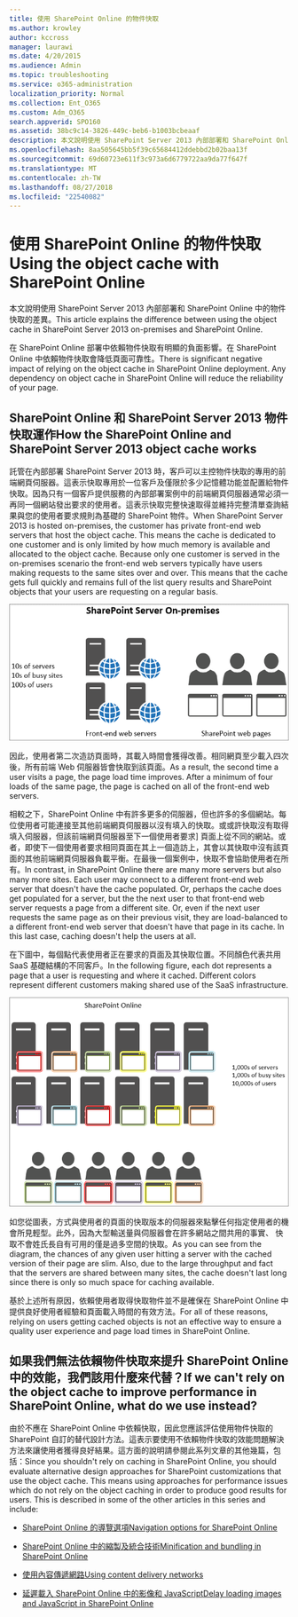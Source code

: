 ```yaml
---
title: 使用 SharePoint Online 的物件快取
ms.author: krowley
author: kccross
manager: laurawi
ms.date: 4/20/2015
ms.audience: Admin
ms.topic: troubleshooting
ms.service: o365-administration
localization_priority: Normal
ms.collection: Ent_O365
ms.custom: Adm_O365
search.appverid: SPO160
ms.assetid: 38bc9c14-3826-449c-beb6-b1003bcbeaaf
description: 本文說明使用 SharePoint Server 2013 內部部署和 SharePoint Online 中的物件快取的差異。
ms.openlocfilehash: 8aa505645bb5f39c65684412ddebbd2b02baa13f
ms.sourcegitcommit: 69d60723e611f3c973a6d6779722aa9da77f647f
ms.translationtype: MT
ms.contentlocale: zh-TW
ms.lasthandoff: 08/27/2018
ms.locfileid: "22540082"
---
```

# <a name="using-the-object-cache-with-sharepoint-online"></a><span data-ttu-id="612dd-103">使用 SharePoint Online 的物件快取</span><span class="sxs-lookup"><span data-stu-id="612dd-103">Using the object cache with SharePoint Online</span></span>

<span data-ttu-id="612dd-104">本文說明使用 SharePoint Server 2013 內部部署和 SharePoint Online 中的物件快取的差異。</span><span class="sxs-lookup"><span data-stu-id="612dd-104">This article explains the difference between using the object cache in SharePoint Server 2013 on-premises and SharePoint Online.</span></span>
  
<span data-ttu-id="612dd-p101">在 SharePoint Online 部署中依賴物件快取有明顯的負面影響。在 SharePoint Online 中依賴物件快取會降低頁面可靠性。</span><span class="sxs-lookup"><span data-stu-id="612dd-p101">There is significant negative impact of relying on the object cache in SharePoint Online deployment. Any dependency on object cache in SharePoint Online will reduce the reliability of your page.</span></span> 
  
## <a name="how-the-sharepoint-online-and-sharepoint-server-2013-object-cache-works"></a><span data-ttu-id="612dd-107">SharePoint Online 和 SharePoint Server 2013 物件快取運作</span><span class="sxs-lookup"><span data-stu-id="612dd-107">How the SharePoint Online and SharePoint Server 2013 object cache works</span></span>

<span data-ttu-id="612dd-p102">託管在內部部署 SharePoint Server 2013 時，客戶可以主控物件快取的專用的前端網頁伺服器。這表示快取專用於一位客戶及僅限於多少記憶體功能並配置給物件快取。因為只有一個客戶提供服務的內部部署案例中的前端網頁伺服器通常必須一再同一個網站發出要求的使用者。這表示快取完整快速取得並維持完整清單查詢結果與您的使用者要求規則為基礎的 SharePoint 物件。</span><span class="sxs-lookup"><span data-stu-id="612dd-p102">When SharePoint Server 2013 is hosted on-premises, the customer has private front-end web servers that host the object cache. This means the cache is dedicated to one customer and is only limited by how much memory is available and allocated to the object cache. Because only one customer is served in the on-premises scenario the front-end web servers typically have users making requests to the same sites over and over. This means that the cache gets full quickly and remains full of the list query results and SharePoint objects that your users are requesting on a regular basis.</span></span>
  
![顯示到內部部署前端網頁伺服器的流量和負載](media/a0d38b36-4909-4abb-8d4e-4930814bb3de.png)
  
<span data-ttu-id="612dd-p103">因此，使用者第二次造訪頁面時，其載入時間會獲得改善。相同網頁至少載入四次後，所有前端 Web 伺服器皆會快取到該頁面。</span><span class="sxs-lookup"><span data-stu-id="612dd-p103">As a result, the second time a user visits a page, the page load time improves. After a minimum of four loads of the same page, the page is cached on all of the front-end web servers.</span></span>
  
<span data-ttu-id="612dd-p104">相較之下，SharePoint Online 中有許多更多的伺服器，但也許多的多個網站。每位使用者可能連接至其他前端網頁伺服器以沒有填入的快取。或或許快取沒有取得填入伺服器，但該前端網頁伺服器至下一個使用者要求] 頁面上從不同的網站。或者，即使下一個使用者要求相同頁面在其上一個造訪上，其會以其快取中沒有該頁面的其他前端網頁伺服器負載平衡。在最後一個案例中，快取不會協助使用者在所有。</span><span class="sxs-lookup"><span data-stu-id="612dd-p104">In contrast, in SharePoint Online there are many more servers but also many more sites. Each user may connect to a different front-end web server that doesn't have the cache populated. Or, perhaps the cache does get populated for a server, but the the next user to that front-end web server requests a page from a different site. Or, even if the next user requests the same page as on their previous visit, they are load-balanced to a different front-end web server that doesn't have that page in its cache. In this last case, caching doesn't help the users at all.</span></span>
  
<span data-ttu-id="612dd-p105">在下圖中，每個點代表使用者正在要求的頁面及其快取位置。不同顏色代表共用 SaaS 基礎結構的不同客戶。</span><span class="sxs-lookup"><span data-stu-id="612dd-p105">In the following figure, each dot represents a page that a user is requesting and where it cached. Different colors represent different customers making shared use of the SaaS infrastructure.</span></span>
  
![顯示 SharePoint Online 中的物件快取結果](media/25d04011-ef83-4cb7-9e04-a6ed490f63c3.png)
  
<span data-ttu-id="612dd-p106">如您從圖表，方式與使用者的頁面的快取版本的伺服器來點擊任何指定使用者的機會所見輕型。此外，因為大型輸送量與伺服器會在許多網站之間共用的事實、 快取不會姓氏長自有可用的僅是過多空間的快取。</span><span class="sxs-lookup"><span data-stu-id="612dd-p106">As you can see from the diagram, the chances of any given user hitting a server with the cached version of their page are slim. Also, due to the large throughput and fact that the servers are shared between many sites, the cache doesn't last long since there is only so much space for caching available.</span></span>
  
<span data-ttu-id="612dd-125">基於上述所有原因，依賴使用者取得快取物件並不是確保在 SharePoint Online 中提供良好使用者經驗和頁面載入時間的有效方法。</span><span class="sxs-lookup"><span data-stu-id="612dd-125">For all of these reasons, relying on users getting cached objects is not an effective way to ensure a quality user experience and page load times in SharePoint Online.</span></span>
  
## <a name="if-we-cant-rely-on-the-object-cache-to-improve-performance-in-sharepoint-online-what-do-we-use-instead"></a><span data-ttu-id="612dd-126">如果我們無法依賴物件快取來提升 SharePoint Online 中的效能，我們該用什麼來代替？</span><span class="sxs-lookup"><span data-stu-id="612dd-126">If we can't rely on the object cache to improve performance in SharePoint Online, what do we use instead?</span></span>

<span data-ttu-id="612dd-p107">由於不應在 SharePoint Online 中依賴快取，因此您應該評估使用物件快取的 SharePoint 自訂的替代設計方法。這表示要使用不依賴物件快取的效能問題解決方法來讓使用者獲得良好結果。這方面的說明請參閱此系列文章的其他幾篇，包括：</span><span class="sxs-lookup"><span data-stu-id="612dd-p107">Since you shouldn't rely on caching in SharePoint Online, you should evaluate alternative design approaches for SharePoint customizations that use the object cache. This means using approaches for performance issues which do not rely on the object caching in order to produce good results for users. This is described in some of the other articles in this series and include:</span></span>
  
- [<span data-ttu-id="612dd-130">SharePoint Online 的導覽選項</span><span class="sxs-lookup"><span data-stu-id="612dd-130">Navigation options for SharePoint Online</span></span>](navigation-options-for-sharepoint-online.md)
    
- [<span data-ttu-id="612dd-131">SharePoint Online 中的縮製及統合技術</span><span class="sxs-lookup"><span data-stu-id="612dd-131">Minification and bundling in SharePoint Online</span></span>](minification-and-bundling-in-sharepoint-online.md)
    
- [<span data-ttu-id="612dd-132">使用內容傳遞網路</span><span class="sxs-lookup"><span data-stu-id="612dd-132">Using content delivery networks</span></span>](using-content-delivery-networks-with-sharepoint-online.md)
    
- [<span data-ttu-id="612dd-133">延遲載入 SharePoint Online 中的影像和 JavaScript</span><span class="sxs-lookup"><span data-stu-id="612dd-133">Delay loading images and JavaScript in SharePoint Online</span></span>](delay-loading-images-and-javascript-in-sharepoint-online.md)
    

